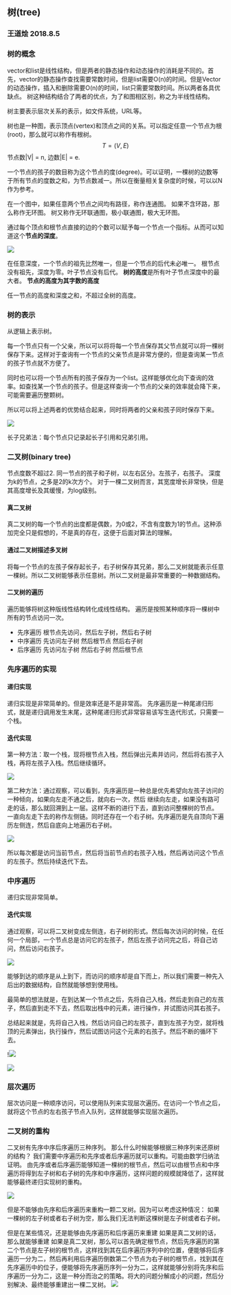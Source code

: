 ## 树(tree)
### 王道烩  2018.8.5

### 树的概念
vector和list是线性结构，但是两者的静态操作和动态操作的消耗是不同的。首先，vector的静态操作查找需要常数时间，但是list需要O(n)的时间。但是Vector的动态操作，插入和删除需要O(n)的时间，list只需要常数时间。所以两者各具优缺点。
树这种结构结合了两者的优点，为了和图相区别，称之为半线性结构。

树主要表示层次关系的表示，如文件系统，URL等。

树也是一种图，表示顶点(vertex)和顶点之间的关系。可以指定任意一个节点为根(root)，那么就可以称作有根树。
$$T = (V , E)$$
节点数|V| = n, 边数|E| = e.

一个节点的孩子的数目称为这个节点的度(degree)。可以证明，一棵树的边数等于所有节点的度数之和，为节点数减一。所以在衡量相关复杂度的时候，可以以N作为参考。

在一个图中，如果任意两个节点之间均有路径，称作连通图。
如果不含环路，那么称作无环图。
树又称作无环联通图，极小联通图，极大无环图。

通过每个顶点和根节点直接的边的个数可以赋予每一个节点一个指标。从而可以知道这个**节点的深度**。

![](./images/12.png)

在任意深度，一个节点的祖先比然唯一，但是一个节点的后代未必唯一。
根节点没有祖先，深度为零。叶子节点没有后代。
**树的高度**是所有叶子节点深度中的最大者。
**节点的高度为其字数的高度**

任一节点的高度和深度之和，不超过全树的高度。

### 树的表示
从逻辑上表示树。

每一个节点只有一个父亲，所以可以将将每一个节点保存其父节点就可以将一棵树保存下来。这样对于查询有一个节点的父亲节点是非常方便的，但是查询某一节点的孩子节点就不方便了。


同时也可以将一个节点所有的孩子保存为一个list。这样能够优化向下查询的效率。如查找某一个节点的孩子。但是这样查询一个节点的父亲的效率就会降下来，可能需要遍历整颗树。

所以可以将上述两者的优势结合起来，同时将两者的父亲和孩子同时保存下来。

![](./images/13.png)

长子兄弟法：每个节点只记录起长子引用和兄弟引用。


### 二叉树(binary tree)
节点度数不超过2.
同一节点的孩子和子树，以左右区分。左孩子，右孩子。
深度为k的节点，之多是2的k次方个。
对于一棵二叉树而言，其宽度增长非常快，但是其高度增长及其缓慢，为log级别。

#### 真二叉树
真二叉树的每一个节点的出度都是偶数，为0或2，不含有度数为1的节点。这种添加完全只是假想的，不是真的存在，这便于后面对算法的理解。

#### 通过二叉树描述多叉树
将每一个节点的左孩子保存起长子，右子树保存其兄弟，那么二叉树就能表示任意一棵树。所以二叉树能够表示任意树。所以二叉树是最非常重要的一种数据结构。

#### 二叉树的遍历
遍历能够将树这种版线性结构转化成线性结构。
遍历是按照某种顺序将一棵树中所有的节点访问一次。

- 先序遍历 根节点先访问，然后左子树，然后右子树 
- 中序遍历 先访问左子树  然后根节点 然后右子树
- 后序遍历 先访问左子树  然后右子树 然后根节点

### 先序遍历的实现
#### 递归实现
递归实现是非常简单的。但是效率还是不是非常高。
先序遍历是一种尾递归形式，就是递归调用发生末尾，这种尾递归形式非常容易该写生迭代形式，只需要一个栈。

#### 迭代实现
第一种方法：取一个栈，现将根节点入栈，然后弹出元素并访问，然后将右孩子入栈，再将左孩子入栈。然后继续循环。

![](./images/14.png)

第二种方法：通过观察，可以看到，先序遍历是一种总是优先希望向左孩子访问的一种倾向，如果向左走不通之后，就向右一次，然后 继续向左走，如果没有路可走的话，那么就回溯到上一层。这样不断的进行下去，直到访问整棵树的节点。
一直向左走下去的称作左侧链。同时还存在一个右子树。先序遍历是先自顶向下遍历左侧连，然后自底向上地遍历右子树。

![](./images/15.png)

所以每次都是访问当前节点，然后将当前节点的右孩子入栈，然后再访问这个节点的左孩子。然后持续迭代下去。

### 中序遍历
递归实现非常简单。

#### 迭代实现
通过观察，可以将二叉树变成左侧连，右子树的形式。然后每次访问的时候，在任何一个局部，一个节点总是访问它的左孩子，然后左孩子访问完之后，将自己访问，然后访问右孩子。

![](./images/16.png)

能够到达的顺序是从上到下，而访问的顺序却是自下而上，所以我们需要一种先入后出的数据结构，自然就能够想到使用栈。

最简单的想法就是，在到达某一个节点之后，先将自己入栈，然后走到自己的左孩子，然后直到走不下去，然后取出栈中的元素，进行操作，并试图访问其右孩子。

总结起来就是，先将自己入栈，然后访问自己的左孩子，直到左孩子为空，就将栈顶的元素弹出，执行操作，然后试图访问这个元素的右孩子。然后不断的循环下去。

!![](./images/17.png)

![](./images/18.png)

### 层次遍历
层次访问是一种顺序访问，可以使用队列来实现层次遍历。在访问一个节点之后，就将这个节点的左右孩子节点入队列，这样就能够实现层次遍历。


### 二叉树的重构
二叉树有先序中序后序遍历三种序列。 那么什么时候能够根据三种序列来还原树的结构？
我们需要中序遍历和先序或者后序遍历就可以重构。可能由数学归纳法证明。
由先序或者后序遍历能够知道一棵树的根节点，然后可以由根节点和中序遍历将得到左子树和右子树的先序和中序遍历，这样问题的规模就降低了，这样就能够最终递归实现树的重构。

![](./images/19.png)

但是不能够由先序和后序遍历来重构一颗二叉树。因为可以考虑这种情况：
如果一棵树的左子树或者右子树为空，那么我们无法判断这棵树是左子树或者右子树。

但是在某些情况，还是能够由先序遍历和后序遍历来重建
如果是真二叉树的话，那么就能够重建
如果是真二叉树，那么可以首先确定根节点，然后先序遍历的第二个节点是左子树的根节点，这样找到其在后序遍历序列中的位置，便能够将后序遍历一分为二，然后再利用后序遍历倒数第二个节点为右子树的根节点，找到其在先序遍历中的位子，便能够将先序遍历序列一分为二，这样就能够分别将先序和后序遍历一分为二，这是一种分而治之的策略。将大的问题分解成小的问题，然后分别解决、最终能够重建出一棵二叉树。
![](./images/20.png)


